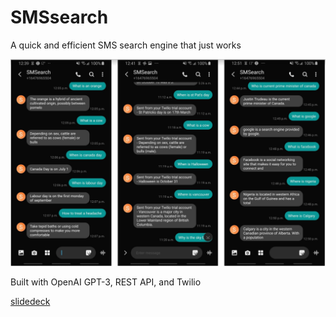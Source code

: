 # SMSsearch

A quick and efficient SMS search engine that just works

![example](example.png)

Built with OpenAI GPT-3, REST API, and Twilio

[slidedeck](https://drive.google.com/file/d/1LsI5kH6tNs_4GxzWhCCSqOLg6pNjp-4u/view)